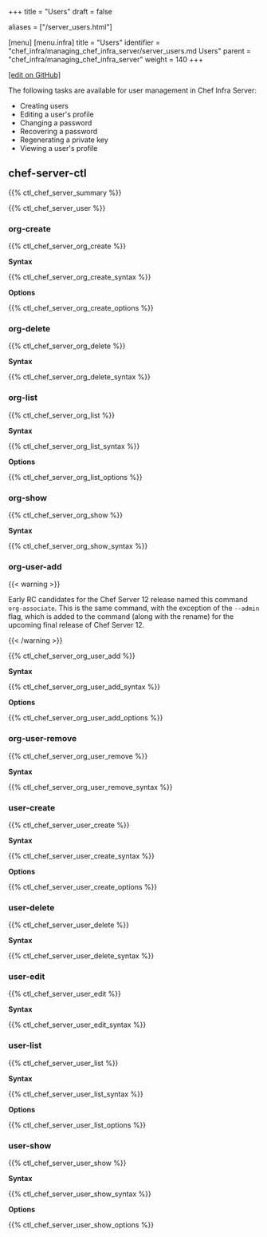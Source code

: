 +++
title = "Users"
draft = false

aliases = ["/server_users.html"]

[menu]
  [menu.infra]
    title = "Users"
    identifier = "chef_infra/managing_chef_infra_server/server_users.md Users"
    parent = "chef_infra/managing_chef_infra_server"
    weight = 140
+++

[\[edit on GitHub\]](https://github.com/chef/chef-web-docs/blob/master/content/server_users.md)

The following tasks are available for user management in Chef Infra
Server:

-   Creating users
-   Editing a user's profile
-   Changing a password
-   Recovering a password
-   Regenerating a private key
-   Viewing a user's profile

## chef-server-ctl

{{% ctl_chef_server_summary %}}

{{% ctl_chef_server_user %}}

### org-create

{{% ctl_chef_server_org_create %}}

**Syntax**

{{% ctl_chef_server_org_create_syntax %}}

**Options**

{{% ctl_chef_server_org_create_options %}}

### org-delete

{{% ctl_chef_server_org_delete %}}

**Syntax**

{{% ctl_chef_server_org_delete_syntax %}}

### org-list

{{% ctl_chef_server_org_list %}}

**Syntax**

{{% ctl_chef_server_org_list_syntax %}}

**Options**

{{% ctl_chef_server_org_list_options %}}

### org-show

{{% ctl_chef_server_org_show %}}

**Syntax**

{{% ctl_chef_server_org_show_syntax %}}

### org-user-add

{{< warning >}}

Early RC candidates for the Chef Server 12 release named this command
`org-associate`. This is the same command, with the exception of the
`--admin` flag, which is added to the command (along with the rename)
for the upcoming final release of Chef Server 12.

{{< /warning >}}

{{% ctl_chef_server_org_user_add %}}

**Syntax**

{{% ctl_chef_server_org_user_add_syntax %}}

**Options**

{{% ctl_chef_server_org_user_add_options %}}

### org-user-remove

{{% ctl_chef_server_org_user_remove %}}

**Syntax**

{{% ctl_chef_server_org_user_remove_syntax %}}

### user-create

{{% ctl_chef_server_user_create %}}

**Syntax**

{{% ctl_chef_server_user_create_syntax %}}

**Options**

{{% ctl_chef_server_user_create_options %}}

### user-delete

{{% ctl_chef_server_user_delete %}}

**Syntax**

{{% ctl_chef_server_user_delete_syntax %}}

### user-edit

{{% ctl_chef_server_user_edit %}}

**Syntax**

{{% ctl_chef_server_user_edit_syntax %}}

### user-list

{{% ctl_chef_server_user_list %}}

**Syntax**

{{% ctl_chef_server_user_list_syntax %}}

**Options**

{{% ctl_chef_server_user_list_options %}}

### user-show

{{% ctl_chef_server_user_show %}}

**Syntax**

{{% ctl_chef_server_user_show_syntax %}}

**Options**

{{% ctl_chef_server_user_show_options %}}
